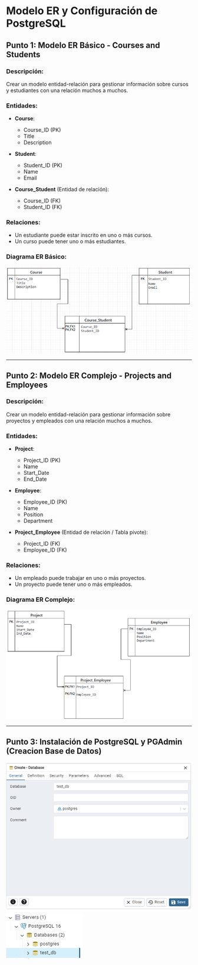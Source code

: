 # Modelo ER y Configuración de PostgreSQL

## Punto 1: Modelo ER Básico - Courses and Students

### Descripción:
Crear un modelo entidad-relación para gestionar información sobre cursos y estudiantes con una relación muchos a muchos.

### Entidades:
- **Course**:
  - Course_ID (PK)
  - Title
  - Description

- **Student**:
  - Student_ID (PK)
  - Name
  - Email

- **Course_Student** (Entidad de relación):
  - Course_ID (FK)
  - Student_ID (FK)

### Relaciones:
- Un estudiante puede estar inscrito en uno o más cursos.
- Un curso puede tener uno o más estudiantes.

### Diagrama ER Básico:

![Cursos y estudiantes](Courses_and_Students.png)


---

## Punto 2: Modelo ER Complejo - Projects and Employees

### Descripción:
Crear un modelo entidad-relación para gestionar información sobre proyectos y empleados con una relación muchos a muchos.

### Entidades:
- **Project**:
  - Project_ID (PK)
  - Name
  - Start_Date
  - End_Date

- **Employee**:
  - Employee_ID (PK)
  - Name
  - Position
  - Department

- **Project_Employee** (Entidad de relación / Tabla pivote):
  - Project_ID (FK)
  - Employee_ID (FK)

### Relaciones:
- Un empleado puede trabajar en uno o más proyectos.
- Un proyecto puede tener uno o más empleados.

### Diagrama ER Complejo:

![Proyectos y empleados](Projects_and_Employees.png)

---

## Punto 3: Instalación de PostgreSQL y PGAdmin (Creacion Base de Datos)

![Creación de base de datos](CreacionBD.png)
![Creación de base de datos test_db ](CreacionBD2.png)